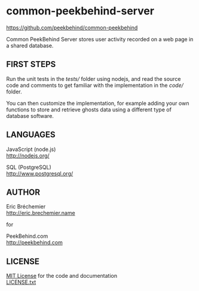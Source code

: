common-peekbehind-server
========================
https://github.com/peekbehind/common-peekbehind

Common PeekBehind Server stores user activity recorded on a web page
in a shared database.

FIRST STEPS
-----------

Run the unit tests in the *tests/* folder using nodejs,
and read the source code and comments to get familiar with the
implementation in the *code/* folder.

You can then customize the implementation, for example adding your
own functions to store and retrieve ghosts data using a different
type of database software.

LANGUAGES
---------

  JavaScript (node.js)  
  http://nodejs.org/

  SQL (PostgreSQL)  
  http://www.postgresql.org/

AUTHOR
------

  Eric Bréchemier  
  http://eric.brechemier.name

  for

  PeekBehind.com  
  http://peekbehind.com

LICENSE
-------

  [MIT License][MIT] for the code and documentation  
  [LICENSE.txt](LICENSE.txt)

  [MIT]: http://en.wikipedia.org/wiki/MIT_License "MIT License on Wikipedia"
